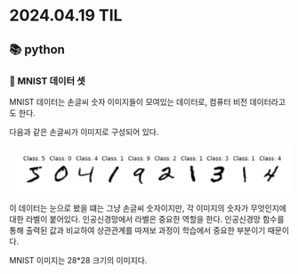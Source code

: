# 2024.04.19 TIL

## 📚 python

### 🚨 MNIST 데이터 셋

MNIST 데이터는 손글씨 숫자 이미지들이 모여있는 데이터로, 컴퓨터 비전 데이터라고도 한다.

다음과 같은 손글씨가 이미지로 구성되어 있다.

![alt text](./img/image7.png)

이 데이터는 눈으로 봤을 떄는 그냥 손글씨 숫자이지만, 각 이미지의 숫자가 무엇인지에 대한 라벨이 붙어있다. 인공신경망에서 라벨은 중요한 역할을 한다. 인공신경망 함수를 통해 출력된 값과 비교하여 상관관계를 따져보 과정이 학습에서 중요한 부분이기 때문이다.

MNIST 이미지는 28\*28 크기의 이미지다.
